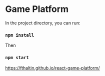 # Game Platform

In the project directory, you can run:

### `npm install`

Then

### `npm start`

https://fthaltin.github.io/react-game-platform/
